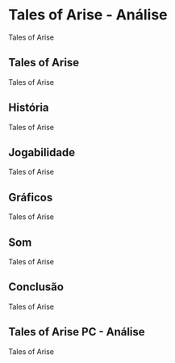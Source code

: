---
---

# Tales of Arise - Análise

Tales of Arise

## Tales of Arise

Tales of Arise

## História

Tales of Arise

## Jogabilidade

Tales of Arise

## Gráficos

Tales of Arise

## Som

Tales of Arise

## Conclusão

Tales of Arise

## Tales of Arise PC - Análise

Tales of Arise
